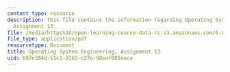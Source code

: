 ```yaml
---
content_type: resource
description: This file contains the information regarding Operating System Engineering,
  Assignment 13.
file: /media/https%3A/open-learning-course-data-rc.s3.amazonaws.com/6-828-operating-system-engineering-fall-2012/b07e384d51c13165c27e98eaf089aaca_MIT6_828F12_assignment13.pdf
file_type: application/pdf
resourcetype: Document
title: Operating System Engineering, Assignment 13
uid: b07e384d-51c1-3165-c27e-98eaf089aaca
---
```


